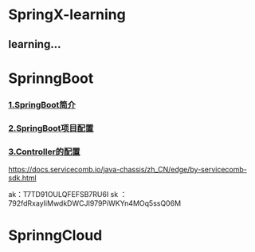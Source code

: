 # SpringX-learning
learning...
----
# SprinngBoot
### [1.SpringBoot简介](https://github.com/Letitmiss/SpringX-learning/blob/master/blog/01.springboot1.md)
### [2.SpringBoot项目配置](https://github.com/Letitmiss/SpringX-learning/blob/master/blog/01.springboot2.md)
### [3.Controller的配置](https://github.com/Letitmiss/SpringX-learning/blob/master/blog/01.springboot3.md)

https://docs.servicecomb.io/java-chassis/zh_CN/edge/by-servicecomb-sdk.html



ak：T7TD91OULQFEFSB7RU6I sk ： 792fdRxayIiMwdkDWCJI979PiWKYn4MOq5ssQ06M 


# SprinngCloud 
